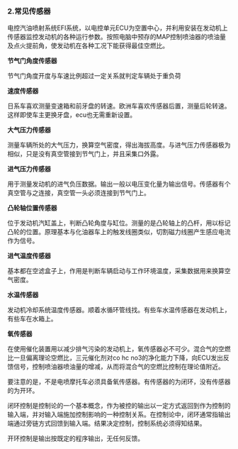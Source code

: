 ### 2.常见传感器 ###

电控汽油喷射系统EFI系统，以电控单元ECU为空置中心，并利用安装在发动机上传感器监控发动机的各种运行参数。按照电脑中预存的MAP控制喷油器的喷油量及点火提前角，使发动机在各种工况下能获得最佳空燃比。

**节气门角度传感器**

节气门角度开度与车速比例超过一定关系就判定车辆处于重负荷

**速度传感器**

日系车喜欢测量变速箱和前牙盘的转速。欧洲车喜欢传感器后置，测量后轮转速。这样即使车主更换牙盘，ecu也无需重新设置。

**大气压力传感器**

测量车辆所处的大气压力，换算空气密度，得出海拔高度。与进气压力传感器极为相似，只是没有真空管接到节气门上，并且采集口外露。

**进气压力传感器**

用于测量发动机的进气负压数据。输出一般以电压变化量为输出信号。传感器有个真空管与之连接，真空管一头必须连接到节气门上。

**凸轮轴位置传感器**

位于发动机汽缸盖上，判断凸轮角度与缸位。测量的是凸轮轴上的凸杆，用以标记凸轮的位置。原理基本与化油器车上的触发线圈类似，切割磁力线圈产生感应电流作为信号。

**进气温度传感器**

基本都在空滤盒子上，作用是判断车辆启动与工作环境温度，采集数据用来换算空气密度。　　　　　　　　

**水温传感器**

发动机冷却系统温度传感器。顺着水循环管线找。有些车水温传感器在发动机上，有些车在水箱上。

**氧传感器**

在使用催化装置用以减少排气污染的发动机上，氧传感器必不可少。混合气的空燃比一旦偏离理论空燃比，三元催化剂对co hc no3的净化能力下降，向ECU发出反馈信号，控制喷油器喷油量的增减，从而将混合气的空燃比控制在理论值附近。

要注意的是，不是电喷摩托车必须具备氧传感器。有传感器的为闭环，没有传感器的为开环。

闭环控制是控制论的一个基本概念，作为被控的输出以一定方式返回到作为控制的输入端，并对输入端施加控制影响的一种控制关系。在控制论中，闭环通常指输出端通过旁链方式回馈到输入端。结果决定控制，控制系统必须得知结果。

开环控制是输出按既定的程序输出，无任何反馈。

